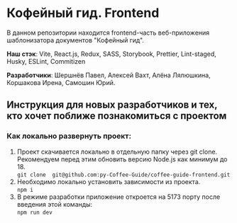 # Кофейный гид. Frontend

В данном репозитории находится frontend-часть веб-приложения шаблонизатора документов "Кофейный гид".

**Наш стэк**: Vite, React.js, Redux, SASS, Storybook, Prettier, Lint-staged, Husky, ESLint, Commitizen

**Разработчики**: Шершнёв Павел, Алексей Вахт, Алёна Лялюшкина, Коршакова Ирена, Самошин Юрий.

## Инструкция для новых разработчиков и тех, кто хочет поближе познакомиться с проектом

### Как локально развернуть проект:

1. Проект скачивается локально в отдельную папку через git clone.  
   Рекомендуем перед этим обновить версию Node.js как минимум до 18.  
   `git clone  git@github.com:py-Coffee-Guide/coffee-guide-frontend.git`
2. Необходимо локально установить зависимости из проекта.  
   `npm i`
3. В режиме разработки приложение откроется на 5173 порту после введения этой команды:  
   `npm run dev`
